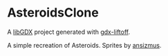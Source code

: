 # AsteroidsClone

A [libGDX](https://libgdx.com/) project generated with [gdx-liftoff](https://github.com/libgdx/gdx-liftoff).

A simple recreation of Asteroids. Sprites by [ansizmus](https://ansimuz.itch.io/star-fighter).
